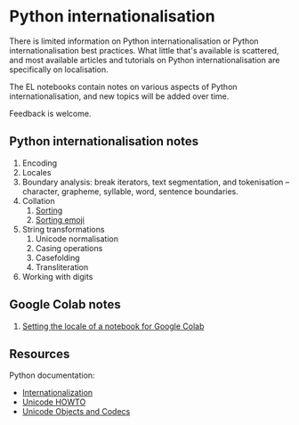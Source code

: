 # Python internationalisation

There is limited information on Python internationalisation or Python internationalisation best practices. What little that's available is scattered, and most available articles and tutorials on Python internationalisation are specifically on localisation.

The EL notebooks contain notes on various aspects of Python internationalisation, and new topics will be added over time.

Feedback is welcome.
## Python internationalisation notes

1. Encoding 
2. Locales
3. Boundary analysis: break iterators, text segmentation, and tokenisation &ndash; character, grapheme, syllable, word, sentence boundaries.
4. Collation
    1. [Sorting](https://github.com/enabling-languages/python-i18n/blob/main/notebooks/Collation.ipynb)
    2. [Sorting emoji](https://github.com/enabling-languages/python-i18n/blob/main/notebooks/Sorting_emoji.ipynb)
5. String transformations
    1. Unicode normalisation
    2. Casing operations
    3. Casefolding
    4. Transliteration
6. Working with digits

## Google Colab notes

1. [Setting the locale of a notebook for Google Colab](https://github.com/enabling-languages/python-i18n/blob/main/colab/locale_module_colab.ipynb)

## Resources

Python documentation: 

* [Internationalization](https://docs.python.org/3/library/i18n.html)
* [Unicode HOWTO](https://docs.python.org/3/howto/unicode.html)
* [Unicode Objects and Codecs](https://docs.python.org/3/c-api/unicode.html)
